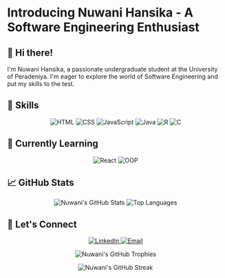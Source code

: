 # Introducing Nuwani Hansika - A Software Engineering Enthusiast



## 👋 Hi there!
I'm Nuwani Hansika, a passionate undergraduate student at the University of Peradeniya. I'm eager to explore the world of Software Engineering and put my skills to the test.

## 🚀 Skills
<p align="center">
  <img src="https://img.shields.io/badge/HTML-5E463B?style=for-the-badge&logo=html5&logoColor=white" alt="HTML">
  <img src="https://img.shields.io/badge/CSS-264DE4?style=for-the-badge&logo=css3&logoColor=white" alt="CSS">
  <img src="https://img.shields.io/badge/JavaScript-F7DF1E?style=for-the-badge&logo=javascript&logoColor=white" alt="JavaScript">
  <img src="https://img.shields.io/badge/Java-ED8B00?style=for-the-badge&logo=java&logoColor=white" alt="Java">
  <img src="https://img.shields.io/badge/R-276DC3?style=for-the-badge&logo=r&logoColor=white" alt="R">
  <img src="https://img.shields.io/badge/C-00599C?style=for-the-badge&logo=c&logoColor=white" alt="C">
</p>

## 🌱 Currently Learning
<p align="center">
  <img src="https://img.shields.io/badge/React-61DAFB?style=for-the-badge&logo=react&logoColor=white" alt="React">
  <img src="https://img.shields.io/badge/OOP-5B4CAC?style=for-the-badge" alt="OOP">
</p>

## 📈 GitHub Stats
<p align="center">
  <img src="https://github-readme-stats.vercel.app/api?username=nHs2415&show_icons=true&theme=radical" alt="Nuwani's GitHub Stats" style="animation: pulse 2s ease-in-out infinite;">
  <img src="https://github-readme-stats.vercel.app/api/top-langs/?username=nHs2415&layout=donut-vertical&theme=radical" alt="Top Languages" style="animation: tada 2s ease-in-out infinite;">
</p>

## 🤝 Let's Connect
<p align="center">
  <a href="https://www.linkedin.com/in/nuwani-sirinayaka-lokuge-023b5223a/">
    <img src="https://img.shields.io/badge/-LinkedIn-blue?style=for-the-badge&logo=Linkedin&logoColor=white" alt="LinkedIn">
  </a>
  <a href="mailto:nuwanihansi92@gmail.com">
    <img src="https://img.shields.io/badge/-Email-blue?style=for-the-badge&logo=Gmail&logoColor=white" alt="Email">
  </a>
</p>

<p align="center">
  <img src="https://github-profile-trophy.vercel.app/?username=nHs2415&theme=onedark" alt="Nuwani's GitHub Trophies" style="animation: bounce 2s ease-in-out infinite;">
</p>

<p align="center">
  <img src="https://github-readme-streak-stats.herokuapp.com/?user=nHs2415&theme=radical" alt="Nuwani's GitHub Streak" style="animation: swing 2s ease-in-out infinite;">
</p>
